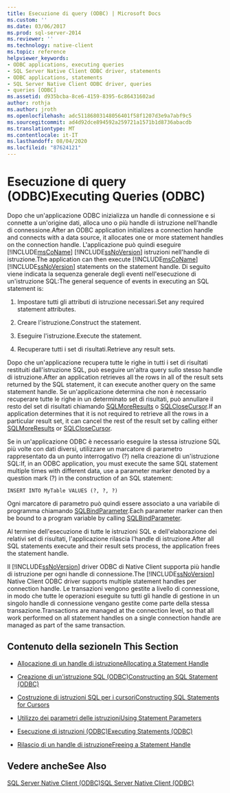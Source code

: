```yaml
---
title: Esecuzione di query (ODBC) | Microsoft Docs
ms.custom: ''
ms.date: 03/06/2017
ms.prod: sql-server-2014
ms.reviewer: ''
ms.technology: native-client
ms.topic: reference
helpviewer_keywords:
- ODBC applications, executing queries
- SQL Server Native Client ODBC driver, statements
- ODBC applications, statements
- SQL Server Native Client ODBC driver, queries
- queries [ODBC]
ms.assetid: d935bcba-8ce6-4159-8395-6c86431602ad
author: rothja
ms.author: jroth
ms.openlocfilehash: adc51186803148056401f58f1207d3e9a7abf9c5
ms.sourcegitcommit: ad4d92dce894592a259721a1571b1d8736abacdb
ms.translationtype: MT
ms.contentlocale: it-IT
ms.lasthandoff: 08/04/2020
ms.locfileid: "87624121"
---
```

# <a name="executing-queries-odbc"></a><span data-ttu-id="b3a91-102">Esecuzione di query (ODBC)</span><span class="sxs-lookup"><span data-stu-id="b3a91-102">Executing Queries (ODBC)</span></span>
  <span data-ttu-id="b3a91-103">Dopo che un'applicazione ODBC inizializza un handle di connessione e si connette a un'origine dati, alloca uno o più handle di istruzione nell'handle di connessione.</span><span class="sxs-lookup"><span data-stu-id="b3a91-103">After an ODBC application initializes a connection handle and connects with a data source, it allocates one or more statement handles on the connection handle.</span></span> <span data-ttu-id="b3a91-104">L'applicazione può quindi eseguire [!INCLUDE[msCoName](../../includes/msconame-md.md)] [!INCLUDE[ssNoVersion](../../includes/ssnoversion-md.md)] istruzioni nell'handle di istruzione.</span><span class="sxs-lookup"><span data-stu-id="b3a91-104">The application can then execute [!INCLUDE[msCoName](../../includes/msconame-md.md)] [!INCLUDE[ssNoVersion](../../includes/ssnoversion-md.md)] statements on the statement handle.</span></span> <span data-ttu-id="b3a91-105">Di seguito viene indicata la sequenza generale degli eventi nell'esecuzione di un'istruzione SQL:</span><span class="sxs-lookup"><span data-stu-id="b3a91-105">The general sequence of events in executing an SQL statement is:</span></span>  
  
1.  <span data-ttu-id="b3a91-106">Impostare tutti gli attributi di istruzione necessari.</span><span class="sxs-lookup"><span data-stu-id="b3a91-106">Set any required statement attributes.</span></span>  
  
2.  <span data-ttu-id="b3a91-107">Creare l'istruzione.</span><span class="sxs-lookup"><span data-stu-id="b3a91-107">Construct the statement.</span></span>  
  
3.  <span data-ttu-id="b3a91-108">Eseguire l'istruzione.</span><span class="sxs-lookup"><span data-stu-id="b3a91-108">Execute the statement.</span></span>  
  
4.  <span data-ttu-id="b3a91-109">Recuperare tutti i set di risultati.</span><span class="sxs-lookup"><span data-stu-id="b3a91-109">Retrieve any result sets.</span></span>  
  
 <span data-ttu-id="b3a91-110">Dopo che un'applicazione recupera tutte le righe in tutti i set di risultati restituiti dall'istruzione SQL, può eseguire un'altra query sullo stesso handle di istruzione.</span><span class="sxs-lookup"><span data-stu-id="b3a91-110">After an application retrieves all the rows in all of the result sets returned by the SQL statement, it can execute another query on the same statement handle.</span></span> <span data-ttu-id="b3a91-111">Se un'applicazione determina che non è necessario recuperare tutte le righe in un determinato set di risultati, può annullare il resto del set di risultati chiamando [SQLMoreResults](../native-client-odbc-api/sqlmoreresults.md) o [SQLCloseCursor](../native-client-odbc-api/sqlclosecursor.md).</span><span class="sxs-lookup"><span data-stu-id="b3a91-111">If an application determines that it is not required to retrieve all the rows in a particular result set, it can cancel the rest of the result set by calling either [SQLMoreResults](../native-client-odbc-api/sqlmoreresults.md) or [SQLCloseCursor](../native-client-odbc-api/sqlclosecursor.md).</span></span>  
  
 <span data-ttu-id="b3a91-112">Se in un'applicazione ODBC è necessario eseguire la stessa istruzione SQL più volte con dati diversi, utilizzare un marcatore di parametro rappresentato da un punto interrogativo (?) nella creazione di un'istruzione SQL:</span><span class="sxs-lookup"><span data-stu-id="b3a91-112">If, in an ODBC application, you must execute the same SQL statement multiple times with different data, use a parameter marker denoted by a question mark (?) in the construction of an SQL statement:</span></span>  
  
```  
INSERT INTO MyTable VALUES (?, ?, ?)  
```  
  
 <span data-ttu-id="b3a91-113">Ogni marcatore di parametro può quindi essere associato a una variabile di programma chiamando [SQLBindParameter](../native-client-odbc-api/sqlbindparameter.md).</span><span class="sxs-lookup"><span data-stu-id="b3a91-113">Each parameter marker can then be bound to a program variable by calling [SQLBindParameter](../native-client-odbc-api/sqlbindparameter.md).</span></span>  
  
 <span data-ttu-id="b3a91-114">Al termine dell'esecuzione di tutte le istruzioni SQL e dell'elaborazione dei relativi set di risultati, l'applicazione rilascia l'handle di istruzione.</span><span class="sxs-lookup"><span data-stu-id="b3a91-114">After all SQL statements execute and their result sets process, the application frees the statement handle.</span></span>  
  
 <span data-ttu-id="b3a91-115">Il [!INCLUDE[ssNoVersion](../../includes/ssnoversion-md.md)] driver ODBC di Native Client supporta più handle di istruzione per ogni handle di connessione.</span><span class="sxs-lookup"><span data-stu-id="b3a91-115">The [!INCLUDE[ssNoVersion](../../includes/ssnoversion-md.md)] Native Client ODBC driver supports multiple statement handles per connection handle.</span></span> <span data-ttu-id="b3a91-116">Le transazioni vengono gestite a livello di connessione, in modo che tutte le operazioni eseguite su tutti gli handle di gestione in un singolo handle di connessione vengano gestite come parte della stessa transazione.</span><span class="sxs-lookup"><span data-stu-id="b3a91-116">Transactions are managed at the connection level, so that all work performed on all statement handles on a single connection handle are managed as part of the same transaction.</span></span>  
  
## <a name="in-this-section"></a><span data-ttu-id="b3a91-117">Contenuto della sezione</span><span class="sxs-lookup"><span data-stu-id="b3a91-117">In This Section</span></span>  
  
-   [<span data-ttu-id="b3a91-118">Allocazione di un handle di istruzione</span><span class="sxs-lookup"><span data-stu-id="b3a91-118">Allocating a Statement Handle</span></span>](allocating-a-statement-handle.md)  
  
-   [<span data-ttu-id="b3a91-119">Creazione di un'istruzione SQL &#40;ODBC&#41;</span><span class="sxs-lookup"><span data-stu-id="b3a91-119">Constructing an SQL Statement &#40;ODBC&#41;</span></span>](constructing-an-sql-statement-odbc.md)  
  
-   [<span data-ttu-id="b3a91-120">Costruzione di istruzioni SQL per i cursori</span><span class="sxs-lookup"><span data-stu-id="b3a91-120">Constructing SQL Statements for Cursors</span></span>](constructing-sql-statements-for-cursors.md)  
  
-   [<span data-ttu-id="b3a91-121">Utilizzo dei parametri delle istruzioni</span><span class="sxs-lookup"><span data-stu-id="b3a91-121">Using Statement Parameters</span></span>](using-statement-parameters.md)  
  
-   [<span data-ttu-id="b3a91-122">Esecuzione di istruzioni &#40;ODBC&#41;</span><span class="sxs-lookup"><span data-stu-id="b3a91-122">Executing Statements &#40;ODBC&#41;</span></span>](executing-statements/executing-statements-odbc.md)  
  
-   [<span data-ttu-id="b3a91-123">Rilascio di un handle di istruzione</span><span class="sxs-lookup"><span data-stu-id="b3a91-123">Freeing a Statement Handle</span></span>](freeing-a-statement-handle.md)  
  
## <a name="see-also"></a><span data-ttu-id="b3a91-124">Vedere anche</span><span class="sxs-lookup"><span data-stu-id="b3a91-124">See Also</span></span>  
 [<span data-ttu-id="b3a91-125">SQL Server Native Client &#40;ODBC&#41;</span><span class="sxs-lookup"><span data-stu-id="b3a91-125">SQL Server Native Client &#40;ODBC&#41;</span></span>](../native-client/odbc/sql-server-native-client-odbc.md)  
  
  
